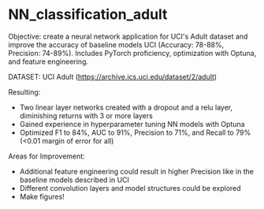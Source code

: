 # NN_classification_adult
Objective: create a neural network application for UCI's Adult dataset and improve the accuracy of baseline models UCI (Accuracy: 78-88%, Precision: 74-89%). Includes PyTorch proficiency, optimization with Optuna, and feature engineering.

DATASET: UCI Adult (https://archive.ics.uci.edu/dataset/2/adult)

Resulting:
- Two linear layer networks created with a dropout and a relu layer, diminishing returns with 3 or more layers
- Gained experience in hyperparameter tuning NN models with Optuna
- Optimized F1 to 84%, AUC to 91%, Precision to 71%, and Recall to 79% (<0.01 margin of error for all)

Areas for Improvement:
- Additional feature engineering could result in higher Precision like in the baseline models described in UCI
- Different convolution layers and model structures could be explored
- Make figures! 



